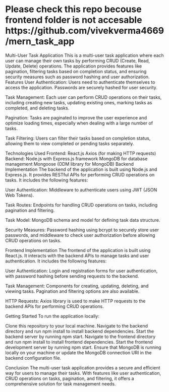 <h1> Please check this repo becouse frontend folder is not accesable   <span>https://github.com/vivekverma4669/mern_task_app</span> </h1>
Multi-User Task Application
This is a multi-user task application where each user can manage their own tasks by performing CRUD (Create, Read, Update, Delete) operations. The application provides features like pagination, filtering tasks based on completion status, and ensuring security measures such as password hashing and user authorization.
 <img src=" " >
Features
User Authentication: Users need to authenticate themselves to access the application. Passwords are securely hashed for user security.

Task Management: Each user can perform CRUD operations on their tasks, including creating new tasks, updating existing ones, marking tasks as completed, and deleting tasks.

Pagination: Tasks are paginated to improve the user experience and optimize loading times, especially when dealing with a large number of tasks.

Task Filtering: Users can filter their tasks based on completion status, allowing them to view completed or pending tasks separately.

Technologies Used
Frontend:
React.js
Axios (for making HTTP requests)
Backend:
Node.js with Express.js framework
MongoDB for database management
Mongoose (ODM library for MongoDB)
Backend Implementation
The backend of the application is built using Node.js and Express.js. It provides RESTful APIs for performing CRUD operations on tasks. It includes the following features:

User Authentication: Middleware to authenticate users using JWT (JSON Web Tokens).

Task Routes: Endpoints for handling CRUD operations on tasks, including pagination and filtering.

Task Model: MongoDB schema and model for defining task data structure.

Security Measures: Password hashing using bcrypt to securely store user passwords, and middleware to check user authorization before allowing CRUD operations on tasks.

Frontend Implementation
The frontend of the application is built using React.js. It interacts with the backend APIs to manage tasks and user authentication. It includes the following features:

User Authentication: Login and registration forms for user authentication, with password hashing before sending requests to the backend.

Task Management: Components for creating, updating, deleting, and viewing tasks. Pagination and filtering options are also available.

HTTP Requests: Axios library is used to make HTTP requests to the backend APIs for performing CRUD operations.

Getting Started
To run the application locally:

Clone this repository to your local machine.
Navigate to the backend directory and run npm install to install backend dependencies.
Start the backend server by running npm start.
Navigate to the frontend directory and run npm install to install frontend dependencies.
Start the frontend development server by running npm start.
Ensure that MongoDB is running locally on your machine or update the MongoDB connection URI in the backend configuration file.

Conclusion
The multi-user task application provides a secure and efficient way for users to manage their tasks. With features like user authentication, CRUD operations on tasks, pagination, and filtering, it offers a comprehensive solution for task management needs.
